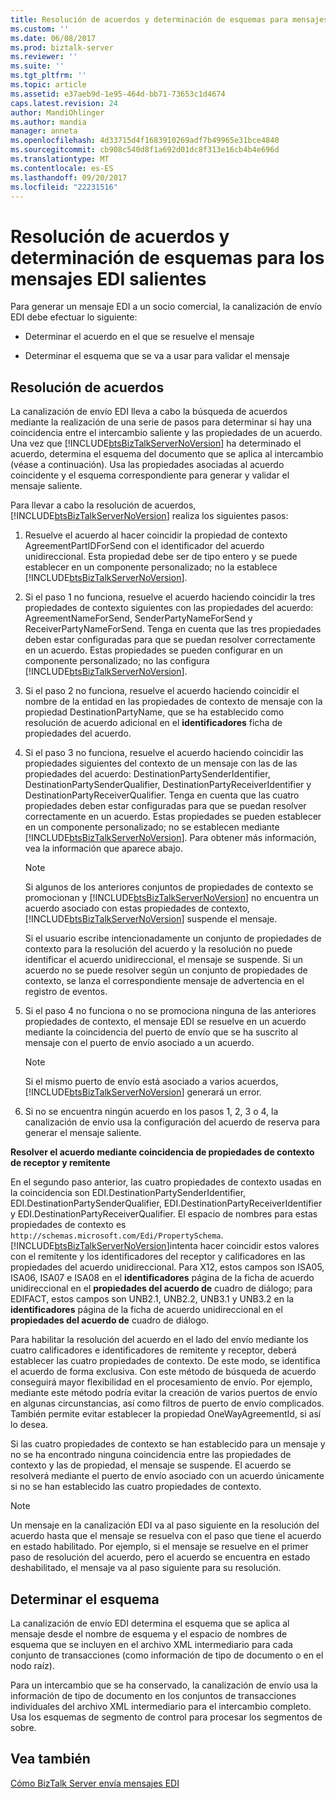```yaml
---
title: Resolución de acuerdos y determinación de esquemas para mensajes EDI salientes | Documentos de Microsoft
ms.custom: ''
ms.date: 06/08/2017
ms.prod: biztalk-server
ms.reviewer: ''
ms.suite: ''
ms.tgt_pltfrm: ''
ms.topic: article
ms.assetid: e37aeb9d-1e95-464d-bb71-73653c1d4674
caps.latest.revision: 24
author: MandiOhlinger
ms.author: mandia
manager: anneta
ms.openlocfilehash: 4d33715d4f1683910269adf7b49965e31bce4840
ms.sourcegitcommit: cb908c540d8f1a692d01dc8f313e16cb4b4e696d
ms.translationtype: MT
ms.contentlocale: es-ES
ms.lasthandoff: 09/20/2017
ms.locfileid: "22231516"
---
```

# <a name="agreement-resolution-and-schema-determination-for-outgoing-edi-messages"></a>Resolución de acuerdos y determinación de esquemas para los mensajes EDI salientes
Para generar un mensaje EDI a un socio comercial, la canalización de envío EDI debe efectuar lo siguiente:  
  
-   Determinar el acuerdo en el que se resuelve el mensaje  
  
-   Determinar el esquema que se va a usar para validar el mensaje  
  
## <a name="agreement-resolution"></a>Resolución de acuerdos  
 La canalización de envío EDI lleva a cabo la búsqueda de acuerdos mediante la realización de una serie de pasos para determinar si hay una coincidencia entre el intercambio saliente y las propiedades de un acuerdo. Una vez que [!INCLUDE[btsBizTalkServerNoVersion](../includes/btsbiztalkservernoversion-md.md)] ha determinado el acuerdo, determina el esquema del documento que se aplica al intercambio (véase a continuación). Usa las propiedades asociadas al acuerdo coincidente y el esquema correspondiente para generar y validar el mensaje saliente.  
  
 Para llevar a cabo la resolución de acuerdos, [!INCLUDE[btsBizTalkServerNoVersion](../includes/btsbiztalkservernoversion-md.md)] realiza los siguientes pasos:  
  
1.  Resuelve el acuerdo al hacer coincidir la propiedad de contexto AgreementPartIDForSend con el identificador del acuerdo unidireccional. Esta propiedad debe ser de tipo entero y se puede establecer en un componente personalizado; no la establece [!INCLUDE[btsBizTalkServerNoVersion](../includes/btsbiztalkservernoversion-md.md)].  
  
2.  Si el paso 1 no funciona, resuelve el acuerdo haciendo coincidir la tres propiedades de contexto siguientes con las propiedades del acuerdo: AgreementNameForSend, SenderPartyNameForSend y ReceiverPartyNameForSend. Tenga en cuenta que las tres propiedades deben estar configuradas para que se puedan resolver correctamente en un acuerdo. Estas propiedades se pueden configurar en un componente personalizado; no las configura [!INCLUDE[btsBizTalkServerNoVersion](../includes/btsbiztalkservernoversion-md.md)].  
  
3.  Si el paso 2 no funciona, resuelve el acuerdo haciendo coincidir el nombre de la entidad en las propiedades de contexto de mensaje con la propiedad DestinationPartyName, que se ha establecido como resolución de acuerdo adicional en el **identificadores** ficha de propiedades del acuerdo.  
  
4.  Si el paso 3 no funciona, resuelve el acuerdo haciendo coincidir las propiedades siguientes del contexto de un mensaje con las de las propiedades del acuerdo: DestinationPartySenderIdentifier, DestinationPartySenderQualifier, DestinationPartyReceiverIdentifier y DestinationPartyReceiverQualifier. Tenga en cuenta que las cuatro propiedades deben estar configuradas para que se puedan resolver correctamente en un acuerdo. Estas propiedades se pueden establecer en un componente personalizado; no se establecen mediante [!INCLUDE[btsBizTalkServerNoVersion](../includes/btsbiztalkservernoversion-md.md)]. Para obtener más información, vea la información que aparece abajo.  
  
    > [!NOTE]
    >  Si algunos de los anteriores conjuntos de propiedades de contexto se promocionan y [!INCLUDE[btsBizTalkServerNoVersion](../includes/btsbiztalkservernoversion-md.md)] no encuentra un acuerdo asociado con estas propiedades de contexto, [!INCLUDE[btsBizTalkServerNoVersion](../includes/btsbiztalkservernoversion-md.md)] suspende el mensaje.  
    >   
    >  Si el usuario escribe intencionadamente un conjunto de propiedades de contexto para la resolución del acuerdo y la resolución no puede identificar el acuerdo unidireccional, el mensaje se suspende. Si un acuerdo no se puede resolver según un conjunto de propiedades de contexto, se lanza el correspondiente mensaje de advertencia en el registro de eventos.  
  
5.  Si el paso 4 no funciona o no se promociona ninguna de las anteriores propiedades de contexto, el mensaje EDI se resuelve en un acuerdo mediante la coincidencia del puerto de envío que se ha suscrito al mensaje con el puerto de envío asociado a un acuerdo.  
  
    > [!NOTE]
    >  Si el mismo puerto de envío está asociado a varios acuerdos, [!INCLUDE[btsBizTalkServerNoVersion](../includes/btsbiztalkservernoversion-md.md)] generará un error.  
  
6.  Si no se encuentra ningún acuerdo en los pasos 1, 2, 3 o 4, la canalización de envío usa la configuración del acuerdo de reserva para generar el mensaje saliente.  
  
 **Resolver el acuerdo mediante coincidencia de propiedades de contexto de receptor y remitente**  
  
 En el segundo paso anterior, las cuatro propiedades de contexto usadas en la coincidencia son EDI.DestinationPartySenderIdentifier, EDI.DestinationPartySenderQualifier, EDI.DestinationPartyReceiverIdentifier y EDI.DestinationPartyReceiverQualifier. El espacio de nombres para estas propiedades de contexto es `http://schemas.microsoft.com/Edi/PropertySchema`. [!INCLUDE[btsBizTalkServerNoVersion](../includes/btsbiztalkservernoversion-md.md)]intenta hacer coincidir estos valores con el remitente y los identificadores del receptor y calificadores en las propiedades del acuerdo unidireccional. Para X12, estos campos son ISA05, ISA06, ISA07 e ISA08 en el **identificadores** página de la ficha de acuerdo unidireccional en el **propiedades del acuerdo de** cuadro de diálogo; para EDIFACT, estos campos son UNB2.1, UNB2.2, UNB3.1 y UNB3.2 en la **identificadores** página de la ficha de acuerdo unidireccional en el **propiedades del acuerdo de** cuadro de diálogo.  
  
 Para habilitar la resolución del acuerdo en el lado del envío mediante los cuatro calificadores e identificadores de remitente y receptor, deberá establecer las cuatro propiedades de contexto. De este modo, se identifica el acuerdo de forma exclusiva. Con este método de búsqueda de acuerdo conseguirá mayor flexibilidad en el procesamiento de envío. Por ejemplo, mediante este método podría evitar la creación de varios puertos de envío en algunas circunstancias, así como filtros de puerto de envío complicados. También permite evitar establecer la propiedad OneWayAgreementId, si así lo desea.  
  
 Si las cuatro propiedades de contexto se han establecido para un mensaje y no se ha encontrado ninguna coincidencia entre las propiedades de contexto y las de propiedad, el mensaje se suspende. El acuerdo se resolverá mediante el puerto de envío asociado con un acuerdo únicamente si no se han establecido las cuatro propiedades de contexto.  
  
> [!NOTE]
>  Un mensaje en la canalización EDI va al paso siguiente en la resolución del acuerdo hasta que el mensaje se resuelva con el paso que tiene el acuerdo en estado habilitado. Por ejemplo, si el mensaje se resuelve en el primer paso de resolución del acuerdo, pero el acuerdo se encuentra en estado deshabilitado, el mensaje va al paso siguiente para su resolución.  
  
## <a name="schema-determination"></a>Determinar el esquema  
 La canalización de envío EDI determina el esquema que se aplica al mensaje desde el nombre de esquema y el espacio de nombres de esquema que se incluyen en el archivo XML intermediario para cada conjunto de transacciones (como información de tipo de documento o en el nodo raíz).  
  
 Para un intercambio que se ha conservado, la canalización de envío usa la información de tipo de documento en los conjuntos de transacciones individuales del archivo XML intermediario para el intercambio completo. Usa los esquemas de segmento de control para procesar los segmentos de sobre.  
  
## <a name="see-also"></a>Vea también  
 [Cómo BizTalk Server envía mensajes EDI](../core/how-biztalk-server-sends-edi-messages.md)